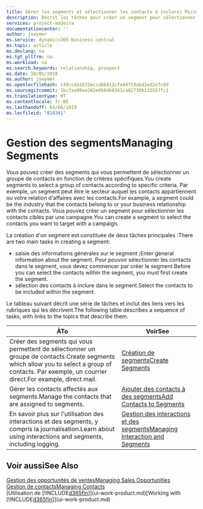```yaml
---
title: Gérer les segments et sélectionner les contacts à inclure| Microsoft Docs
description: Décrit les tâches pour créer un segment pour sélectionner un groupe de contacts en fonction de critères spécifiques, par exemple, les contacts dans un secteur que vous souhaitez cibler.
services: project-madeira
documentationcenter: ''
author: jswymer
ms.service: dynamics365-business-central
ms.topic: article
ms.devlang: na
ms.tgt_pltfrm: na
ms.workload: na
ms.search.keywords: relationship, prospect
ms.date: 10/01/2018
ms.author: jswymer
ms.openlocfilehash: c49ccda1632eccabb412cfe44f59abd1ed2efc09
ms.sourcegitcommit: 1bcfaa99ea302e6b84b8361ca02730b135557fc1
ms.translationtype: HT
ms.contentlocale: fr-BE
ms.lasthandoff: 03/08/2019
ms.locfileid: "818341"
---
```

# <a name="managing-segments"></a><span data-ttu-id="202fe-103">Gestion des segments</span><span class="sxs-lookup"><span data-stu-id="202fe-103">Managing Segments</span></span>
<span data-ttu-id="202fe-104">Vous pouvez créer des segments qui vous permettent de sélectionner un groupe de contacts en fonction de critères spécifiques.</span><span class="sxs-lookup"><span data-stu-id="202fe-104">You create segments to select a group of contacts according to specific criteria.</span></span> <span data-ttu-id="202fe-105">Par exemple, un segment peut être le secteur auquel les contacts appartiennent ou votre relation d'affaires avec les contacts.</span><span class="sxs-lookup"><span data-stu-id="202fe-105">For example, a segment could be the industry that the contacts belong to or your business relationship with the contacts.</span></span> <span data-ttu-id="202fe-106">Vous pouvez créer un segment pour sélectionner les contacts ciblés par une campagne.</span><span class="sxs-lookup"><span data-stu-id="202fe-106">You can create a segment to select the contacts you want to target with a campaign.</span></span>

<span data-ttu-id="202fe-107">La création d'un segment est constituée de deux tâches principales :</span><span class="sxs-lookup"><span data-stu-id="202fe-107">There are two main tasks in creating a segment:</span></span>

* <span data-ttu-id="202fe-108">saisie des informations générales sur le segment ;</span><span class="sxs-lookup"><span data-stu-id="202fe-108">Enter general information about the segment.</span></span> <span data-ttu-id="202fe-109">Pour pouvoir sélectionner les contacts dans le segment, vous devez commencer par créer le segment.</span><span class="sxs-lookup"><span data-stu-id="202fe-109">Before you can select the contacts within the segment, you must first create the segment.</span></span>
* <span data-ttu-id="202fe-110">sélection des contacts à inclure dans le segment.</span><span class="sxs-lookup"><span data-stu-id="202fe-110">Select the contacts to be included within the segment.</span></span>

<span data-ttu-id="202fe-111">Le tableau suivant décrit une série de tâches et inclut des liens vers les rubriques qui les décrivent.</span><span class="sxs-lookup"><span data-stu-id="202fe-111">The following table describes a sequence of tasks, with links to the topics that describe them.</span></span> 

| <span data-ttu-id="202fe-112">À</span><span class="sxs-lookup"><span data-stu-id="202fe-112">To</span></span> | <span data-ttu-id="202fe-113">Voir</span><span class="sxs-lookup"><span data-stu-id="202fe-113">See</span></span> |
| --- | --- |
| <span data-ttu-id="202fe-114">Créer des segments qui vous permettent de sélectionner un groupe de contacts.</span><span class="sxs-lookup"><span data-stu-id="202fe-114">Create segments which allow you to select a group of contacts.</span></span> <span data-ttu-id="202fe-115">Par exemple, un courrier direct.</span><span class="sxs-lookup"><span data-stu-id="202fe-115">For example, direct mail.</span></span> |[<span data-ttu-id="202fe-116">Création de segments</span><span class="sxs-lookup"><span data-stu-id="202fe-116">Create Segments</span></span>](marketing-how-create-segment.md) |
| <span data-ttu-id="202fe-117">Gérer les contacts affectés aux segments.</span><span class="sxs-lookup"><span data-stu-id="202fe-117">Manage the contacts that are assigned to segments.</span></span> |[<span data-ttu-id="202fe-118">Ajouter des contacts à des segments</span><span class="sxs-lookup"><span data-stu-id="202fe-118">Add Contacts to Segments</span></span>](marketing-add-contact-segment.md) |
| <span data-ttu-id="202fe-119">En savoir plus sur l'utilisation des interactions et des segments, y compris la journalisation.</span><span class="sxs-lookup"><span data-stu-id="202fe-119">Learn about using interactions and segments, including logging.</span></span> |[<span data-ttu-id="202fe-120">Gestion des interactions et des segments</span><span class="sxs-lookup"><span data-stu-id="202fe-120">Managing Interaction and Segments</span></span>](marketing-interaction-segments.md) |

## <a name="see-also"></a><span data-ttu-id="202fe-121">Voir aussi</span><span class="sxs-lookup"><span data-stu-id="202fe-121">See Also</span></span>
[<span data-ttu-id="202fe-122">Gestion des opportunités de ventes</span><span class="sxs-lookup"><span data-stu-id="202fe-122">Managing Sales Opportunities</span></span>](marketing-manage-sales-opportunities.md)  
[<span data-ttu-id="202fe-123">Gestion de contacts</span><span class="sxs-lookup"><span data-stu-id="202fe-123">Managing Contacts</span></span>](marketing-contacts.md)  
<span data-ttu-id="202fe-124">[Utilisation de [!INCLUDE[d365fin](includes/d365fin_md.md)]](ui-work-product.md)</span><span class="sxs-lookup"><span data-stu-id="202fe-124">[Working with [!INCLUDE[d365fin](includes/d365fin_md.md)]](ui-work-product.md)</span></span>
